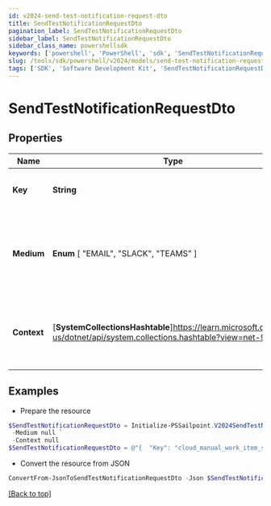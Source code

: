 ```yaml
---
id: v2024-send-test-notification-request-dto
title: SendTestNotificationRequestDto
pagination_label: SendTestNotificationRequestDto
sidebar_label: SendTestNotificationRequestDto
sidebar_class_name: powershellsdk
keywords: ['powershell', 'PowerShell', 'sdk', 'SendTestNotificationRequestDto', 'V2024SendTestNotificationRequestDto'] 
slug: /tools/sdk/powershell/v2024/models/send-test-notification-request-dto
tags: ['SDK', 'Software Development Kit', 'SendTestNotificationRequestDto', 'V2024SendTestNotificationRequestDto']
---
```



# SendTestNotificationRequestDto

## Properties

Name | Type | Description | Notes
------------ | ------------- | ------------- | -------------
**Key** | **String** | The template notification key. | [optional] 
**Medium** |  **Enum** [  "EMAIL",    "SLACK",    "TEAMS" ] | The notification medium. Has to be one of the following enum values. | [optional] 
**Context** | [**SystemCollectionsHashtable**]https://learn.microsoft.com/en-us/dotnet/api/system.collections.hashtable?view=net-9.0 | A Json object that denotes the context specific to the template. | [optional] 

## Examples

- Prepare the resource
```powershell
$SendTestNotificationRequestDto = Initialize-PSSailpoint.V2024SendTestNotificationRequestDto  -Key cloud_manual_work_item_summary `
 -Medium null `
 -Context null
$SendTestNotificationRequestDto = @"{  "Key": "cloud_manual_work_item_summary", "Medium": "null", "Context": "null "}"@
```

- Convert the resource from JSON
```powershell
ConvertFrom-JsonToSendTestNotificationRequestDto -Json $SendTestNotificationRequestDto
```


[[Back to top]](#) 

